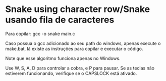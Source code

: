 # Snake using character row/Snake usando fila de caracteres

Para copilar: gcc -o snake main.c

Caso possua o gcc adicionado ao seu path do windows, apenas execute o make.bat, lá existe as instruções para
copilar e executar o código.

Note que esse algoritmo funciona apenas no Windows.

Use W, S, A, D para controlar a cobra, e P para pausar. Se as teclas não estiverem funcionando, verifique se o
CAPSLOCK está ativado.
